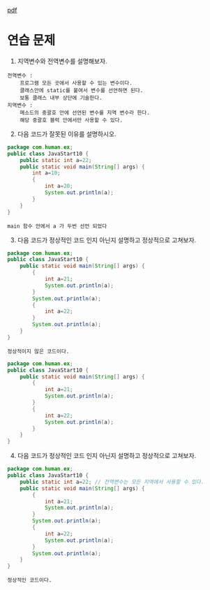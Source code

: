 [pdf](../pdf/JAVA240812simple148.pdf)
# 연습 문제

1) 지역변수와 전역변수를 설명해보자.
```
전역변수 : 
    프로그램 모든 곳에서 사용할 수 있는 변수이다. 
    클래스안에 static를 붙여서 변수를 선언하면 된다. 
    보통 클래스 내부 상단에 기술한다.
지역변수 : 
    메소드의 중괄호 안에 선언된 변수를 지역 변수라 한다. 
    해당 중괄호 블럭 안에서만 사용할 수 있다.
```
2) 다음 코드가 잘못된 이유를 설명하시오.
```java
package com.human.ex;
public class JavaStart10 {
    public static int a=22;
    public static void main(String[] args) {
        int a=10;
        {
            int a=20;
            System.out.println(a);
        }
    }
}
```
```
main 함수 안에서 a 가 두번 선언 되었다
```
3) 다음 코드가 정상적인 코드 인지 아닌지 설명하고 정상적으로 고쳐보자.
```java
package com.human.ex;
public class JavaStart10 {
    public static void main(String[] args) {
        {
            int a=21;
            System.out.println(a);
        }
        System.out.println(a);
        {
            int a=22;
        }
        System.out.println(a);
    }
}
```
```
정상적이지 않은 코드이다.
```
```java
package com.human.ex;
public class JavaStart10 {
    public static void main(String[] args) {
        {
            int a=21;
            System.out.println(a);
        }
        {
            int a=22;
            System.out.println(a);
        }
    }
}
```
4) 다음 코드가 정상적인 코드 인지 아닌지 설명하고 정상적으로 고쳐보자.
```java
package com.human.ex;
public class JavaStart10 {
    public static int a=22; // 전역변수는 모든 지역에서 사용할 수 있다.
    public static void main(String[] args) {
        {
            int a=21;
            System.out.println(a);
        }
        System.out.println(a);
        {
            int a=22;
            System.out.println(a);
        }
        System.out.println(a);
    }
}
```
```
정상적인 코드이다.
```
